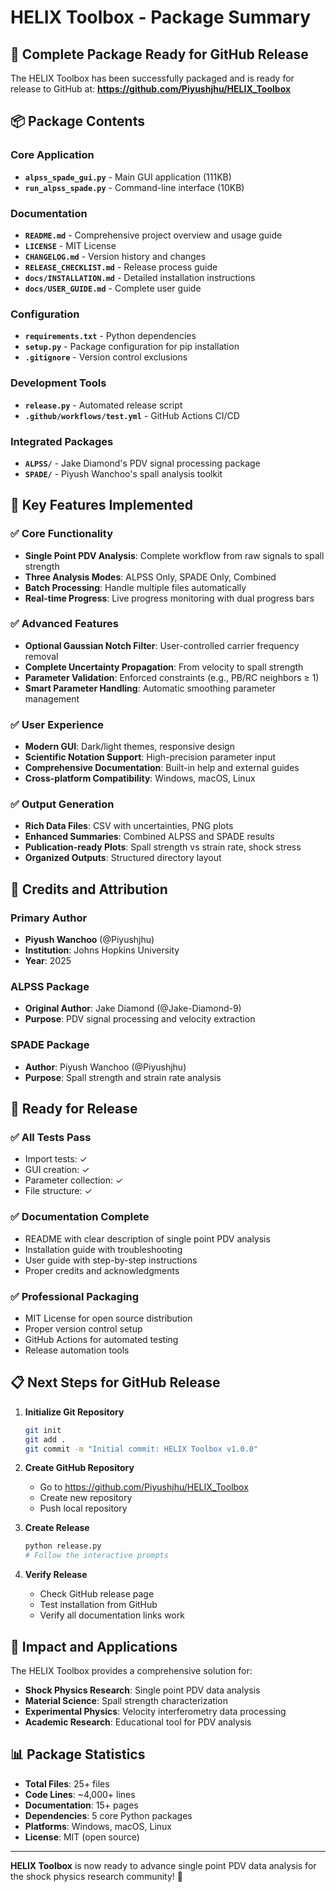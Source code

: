 # HELIX Toolbox - Package Summary

## 🎉 Complete Package Ready for GitHub Release

The HELIX Toolbox has been successfully packaged and is ready for release to GitHub at: **https://github.com/Piyushjhu/HELIX_Toolbox**

## 📦 Package Contents

### Core Application
- **`alpss_spade_gui.py`** - Main GUI application (111KB)
- **`run_alpss_spade.py`** - Command-line interface (10KB)

### Documentation
- **`README.md`** - Comprehensive project overview and usage guide
- **`LICENSE`** - MIT License
- **`CHANGELOG.md`** - Version history and changes
- **`RELEASE_CHECKLIST.md`** - Release process guide
- **`docs/INSTALLATION.md`** - Detailed installation instructions
- **`docs/USER_GUIDE.md`** - Complete user guide

### Configuration
- **`requirements.txt`** - Python dependencies
- **`setup.py`** - Package configuration for pip installation
- **`.gitignore`** - Version control exclusions

### Development Tools
- **`release.py`** - Automated release script
- **`.github/workflows/test.yml`** - GitHub Actions CI/CD

### Integrated Packages
- **`ALPSS/`** - Jake Diamond's PDV signal processing package
- **`SPADE/`** - Piyush Wanchoo's spall analysis toolkit

## 🔧 Key Features Implemented

### ✅ Core Functionality
- **Single Point PDV Analysis**: Complete workflow from raw signals to spall strength
- **Three Analysis Modes**: ALPSS Only, SPADE Only, Combined
- **Batch Processing**: Handle multiple files automatically
- **Real-time Progress**: Live progress monitoring with dual progress bars

### ✅ Advanced Features
- **Optional Gaussian Notch Filter**: User-controlled carrier frequency removal
- **Complete Uncertainty Propagation**: From velocity to spall strength
- **Parameter Validation**: Enforced constraints (e.g., PB/RC neighbors ≥ 1)
- **Smart Parameter Handling**: Automatic smoothing parameter management

### ✅ User Experience
- **Modern GUI**: Dark/light themes, responsive design
- **Scientific Notation Support**: High-precision parameter input
- **Comprehensive Documentation**: Built-in help and external guides
- **Cross-platform Compatibility**: Windows, macOS, Linux

### ✅ Output Generation
- **Rich Data Files**: CSV with uncertainties, PNG plots
- **Enhanced Summaries**: Combined ALPSS and SPADE results
- **Publication-ready Plots**: Spall strength vs strain rate, shock stress
- **Organized Outputs**: Structured directory layout

## 👥 Credits and Attribution

### Primary Author
- **Piyush Wanchoo** (@Piyushjhu)
- **Institution**: Johns Hopkins University
- **Year**: 2025

### ALPSS Package
- **Original Author**: Jake Diamond (@Jake-Diamond-9)
- **Purpose**: PDV signal processing and velocity extraction

### SPADE Package
- **Author**: Piyush Wanchoo (@Piyushjhu)
- **Purpose**: Spall strength and strain rate analysis

## 🚀 Ready for Release

### ✅ All Tests Pass
- Import tests: ✓
- GUI creation: ✓
- Parameter collection: ✓
- File structure: ✓

### ✅ Documentation Complete
- README with clear description of single point PDV analysis
- Installation guide with troubleshooting
- User guide with step-by-step instructions
- Proper credits and acknowledgments

### ✅ Professional Packaging
- MIT License for open source distribution
- Proper version control setup
- GitHub Actions for automated testing
- Release automation tools

## 📋 Next Steps for GitHub Release

1. **Initialize Git Repository**
   ```bash
   git init
   git add .
   git commit -m "Initial commit: HELIX Toolbox v1.0.0"
   ```

2. **Create GitHub Repository**
   - Go to https://github.com/Piyushjhu/HELIX_Toolbox
   - Create new repository
   - Push local repository

3. **Create Release**
   ```bash
   python release.py
   # Follow the interactive prompts
   ```

4. **Verify Release**
   - Check GitHub release page
   - Test installation from GitHub
   - Verify all documentation links work

## 🎯 Impact and Applications

The HELIX Toolbox provides a comprehensive solution for:
- **Shock Physics Research**: Single point PDV data analysis
- **Material Science**: Spall strength characterization
- **Experimental Physics**: Velocity interferometry data processing
- **Academic Research**: Educational tool for PDV analysis

## 📊 Package Statistics

- **Total Files**: 25+ files
- **Code Lines**: ~4,000+ lines
- **Documentation**: 15+ pages
- **Dependencies**: 5 core Python packages
- **Platforms**: Windows, macOS, Linux
- **License**: MIT (open source)

---

**HELIX Toolbox** is now ready to advance single point PDV data analysis for the shock physics research community! 🚀 
